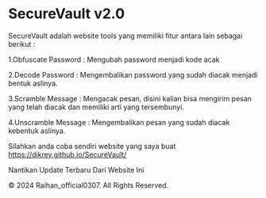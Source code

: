 # SecureVault v2.0
 SecureVault adalah website tools yang memiliki fitur antara lain sebagai berikut :

1.Obfuscate Password : Mengubah password menjadi kode acak 

2.Decode Password : Mengembalikan password yang sudah diacak menjadi bentuk aslinya. 

3.Scramble Message : Mengacak pesan, disini kalian bisa mengirim pesan yang telah diacak dan memiliki arti yang tersembunyi. 

4.Unscramble Message : Mengembalikan pesan yang sudah diacak kebentuk aslinya.

Silahkan anda coba sendiri website yang saya buat 
https://dikrey.github.io/SecureVault/

Nantikan Update Terbaru Dari Website Ini

© 2024 Raihan_official0307. All Rights Reserved.

